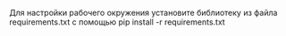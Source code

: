 Для настройки рабочего окружения установите библиотеку из файла requirements.txt c помощью pip install -r requirements.txt

